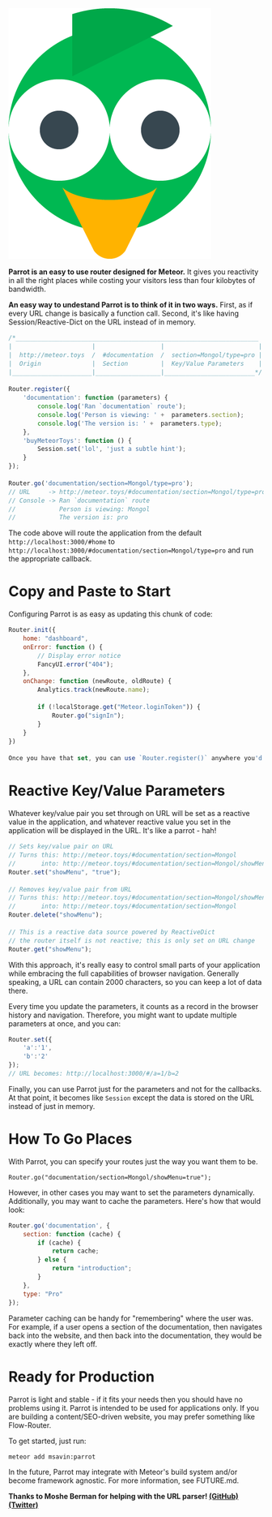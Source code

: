 <img src='https://raw.githubusercontent.com/msavin/Parrot/master/PARROT.png'>

**Parrot is an easy to use router designed for Meteor.** It gives you reactivity in all the right places while costing your visitors less than four kilobytes of bandwidth. 

**An easy way to undestand Parrot is to think of it in two ways.** First, as if every URL change is basically a function call. Second, it's like having Session/Reactive-Dict on the URL instead of in memory. 

```javascript
/*___________________________________________________________________
|                      |                  |                          |
|  http://meteor.toys  /  #documentation  /  section=Mongol/type=pro |
|  Origin              |  Section         |  Key/Value Parameters    |
|______________________|__________________|_________________________*/

Router.register({
    'documentation': function (parameters) {
        console.log('Ran `documentation` route');
        console.log('Person is viewing: ' +  parameters.section); 
        console.log('The version is: ' +  parameters.type);
    },
    'buyMeteorToys': function () {
        Session.set('lol', 'just a subtle hint');
    }
});

Router.go('documentation/section=Mongol/type=pro');
// URL     -> http://meteor.toys/#documentation/section=Mongol/type=pro
// Console -> Ran `documentation` route
//            Person is viewing: Mongol
//            The version is: pro
```

The code above will route the application from the default `http://localhost:3000/#home` to `http://localhost:3000/#documentation/section=Mongol/type=pro` and run the appropriate callback. 

# Copy and Paste to Start

Configuring Parrot is as easy as updating this chunk of code:

```javascript
Router.init({
    home: "dashboard",
    onError: function () {
        // Display error notice
        FancyUI.error("404");
    },
    onChange: function (newRoute, oldRoute) {
        Analytics.track(newRoute.name);

        if (!localStorage.get("Meteor.loginToken")) {
            Router.go("signIn");
        }
    }
})

Once you have that set, you can use `Router.register()` anywhere you'd like to configure the routes. 

```
# Reactive Key/Value Parameters

Whatever key/value pair you set through on URL will be set as a reactive value in the application, and whatever reactive value you set in the application will be displayed in the URL. It's like a parrot - hah!

```javascript
// Sets key/value pair on URL
// Turns this: http://meteor.toys/#documentation/section=Mongol
//       into: http://meteor.toys/#documentation/section=Mongol/showMenu=true
Router.set("showMenu", "true");

// Removes key/value pair from URL
// Turns this: http://meteor.toys/#documentation/section=Mongol/showMenu=true
//       into: http://meteor.toys/#documentation/section=Mongol
Router.delete("showMenu");

// This is a reactive data source powered by ReactiveDict
// the router itself is not reactive; this is only set on URL change
Router.get("showMenu");
```

With this approach, it's really easy to control small parts of your application while embracing the full capabilities of browser navigation. Generally speaking, a URL can contain 2000 characters, so you can keep a lot of data there.

Every time you update the parameters, it counts as a record in the browser history and navigation. Therefore, you might want to update multiple parameters at once, and you can:

```javascript
Router.set({
    'a':'1',
    'b':'2'
}); 
// URL becomes: http://localhost:3000/#/a=1/b=2
```

Finally, you can use Parrot just for the parameters and not for the callbacks. At that point, it becomes like `Session` except the data is stored on the URL instead of just in memory.

# How To Go Places

With Parrot, you can specify your routes just the way you want them to be.

	Router.go("documentation/section=Mongol/showMenu=true");

However, in other cases you may want to set the parameters dynamically. Additionally, you may want to cache the parameters. Here's how that would look: 

```javascript
Router.go('documentation', {
    section: function (cache) {
        if (cache) {
            return cache;
        } else {
            return "introduction";
        }
    },
    type: "Pro"
});
```

Parameter caching can be handy for "remembering" where the user was. For example, if a user opens a section of the documentation, then navigates back into the website, and then back into the documentation, they would be exactly where they left off.

# Ready for Production

Parrot is light and stable - if it fits your needs then you should have no problems using it. Parrot is intended to be used for applications only. If you are building a content/SEO-driven website, you may prefer something like Flow-Router.

To get started, just run:

    meteor add msavin:parrot

In the future, Parrot may integrate with Meteor's build system and/or become framework agnostic. For more information, see FUTURE.md.

**Thanks to Moshe Berman for helping with the URL parser! 
[(GitHub)](http://github.com/mosheberman) [(Twitter)](http://twitter.com/bermaniastudios)**
